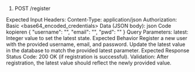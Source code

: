 1. POST /register

Expected Input
Headers:
Content-Type: application/json
Authorization: Basic <base64_encoded_credentials>
Data (JSON body):
json
Code kopieren
{
  "username": "<username>",
  "email": "<email>",
  "pwd": "<password>"
}
Query Parameters:
latest: Integer value to set the latest state.
Expected Behavior
Register a new user with the provided username, email, and password.
Update the latest value in the database to match the provided latest parameter.
Expected Response
Status Code: 200 OK (if registration is successful).
Validation: After registration, the latest value should reflect the newly provided value.